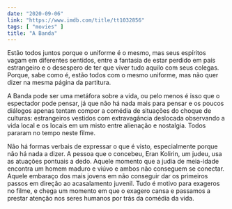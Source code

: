 ```yaml
---
date: "2020-09-06"
link: "https://www.imdb.com/title/tt1032856"
tags: [ "movies" ]
title: "A Banda"
---
```

Estão todos juntos porque o uniforme é o mesmo, mas seus espíritos vagam em diferentes sentidos, entre a fantasia de estar perdido em país estrangeiro e o desespero de ter que viver tudo aquilo com seus colegas. Porque, sabe como é, estão todos com o mesmo uniforme, mas não quer dizer na mesma página da partitura.

A Banda pode ser uma metáfora sobre a vida, ou pelo menos é isso que o espectador pode pensar, já que não há nada mais para pensar e os poucos diálogos apenas tentam compor a comédia de situações do choque de culturas: estrangeiros vestidos com extravagância deslocada observando a vida local e os locais em um misto entre alienação e nostalgia. Todos pararam no tempo neste filme.

Não há formas verbais de expressar o que é visto, especialmente porque não há nada a dizer. A pessoa que o concebeu, Eran Kolirin, um judeu, usa as atuações pontuais a dedo. Aquele momento que a judia de meia-idade encontra um homem maduro e viúvo e ambos não conseguem se conectar. Aquele embaraço dos mais jovens em não conseguir dar os primeiros passos em direção ao acasalamento juvenil. Tudo é motivo para exageros no filme, e chega um momento em que o exagero cansa e passamos a prestar atenção nos seres humanos por trás da comédia da vida.
